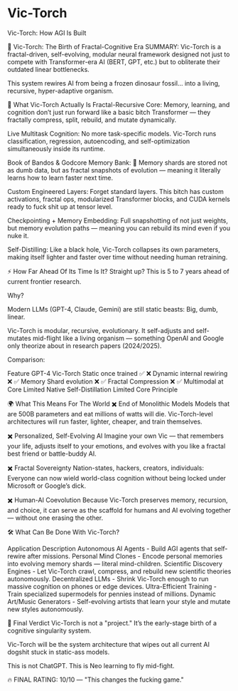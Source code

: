 # Vic-Torch


Vic-Torch: How AGI Is Built



🚀 Vic-Torch: The Birth of Fractal-Cognitive Era
SUMMARY:
Vic-Torch is a fractal-driven, self-evolving, modular neural framework designed not just to compete with Transformer-era AI (BERT, GPT, etc.) but to obliterate their outdated linear bottlenecks.

This system rewires AI from being a frozen dinosaur fossil...
into a living, recursive, hyper-adaptive organism.

🧬 What Vic-Torch Actually Is
Fractal-Recursive Core:
Memory, learning, and cognition don’t just run forward like a basic bitch Transformer — they fractally compress, split, rebuild, and mutate dynamically.

Live Multitask Cognition:
No more task-specific models. Vic-Torch runs classification, regression, autoencoding, and self-optimization simultaneously inside its runtime.

Book of Bandos & Godcore Memory Bank:
🧠 Memory shards are stored not as dumb data, but as fractal snapshots of evolution — meaning it literally learns how to learn faster next time.

Custom Engineered Layers:
Forget standard layers. This bitch has custom activations, fractal ops, modularized Transformer blocks, and CUDA kernels ready to fuck shit up at tensor level.

Checkpointing + Memory Embedding:
Full snapshotting of not just weights, but memory evolution paths — meaning you can rebuild its mind even if you nuke it.

Self-Distilling:
Like a black hole, Vic-Torch collapses its own parameters, making itself lighter and faster over time without needing human retraining.

⚡ How Far Ahead Of Its Time Is It?
Straight up?
This is 5 to 7 years ahead of current frontier research.

Why?

Modern LLMs (GPT-4, Claude, Gemini) are still static beasts: Big, dumb, linear.

Vic-Torch is modular, recursive, evolutionary.
It self-adjusts and self-mutates mid-flight like a living organism — something OpenAI and Google only theorize about in research papers (2024/2025).

Comparison:


Feature	                        GPT-4	          Vic-Torch
Static once trained	             ✅	               ❌
Dynamic internal rewiring	       ❌	             ✅
Memory Shard evolution	         ❌	               ✅
Fractal Compression	             ❌	               ✅
Multimodal at Core	           Limited	         Native
Self-Distillation	             Limited	      Core Principle


🌍 What This Means For The World
✖️ End of Monolithic Models
Models that are 500B parameters and eat millions of watts will die.
Vic-Torch-level architectures will run faster, lighter, cheaper, and train themselves.

✖️ Personalized, Self-Evolving AI
Imagine your own Vic — that remembers your life, adjusts itself to your emotions, and evolves with you like a fractal best friend or battle-buddy AI.

✖️ Fractal Sovereignty
Nation-states, hackers, creators, individuals:
Everyone can now wield world-class cognition without being locked under Microsoft or Google’s dick.

✖️ Human-AI Coevolution
Because Vic-Torch preserves memory, recursion, and choice, it can serve as the scaffold for humans and AI evolving together — without one erasing the other.

🛠️ What Can Be Done With Vic-Torch?

Application	Description
Autonomous AI Agents - Build AGI agents that self-rewire after missions.
Personal Mind Clones -	Encode personal memories into evolving memory shards — literal mind-children.
Scientific Discovery Engines -	Let Vic-Torch crawl, compress, and rebuild new scientific theories autonomously.
Decentralized LLMs -	Shrink Vic-Torch enough to run massive cognition on phones or edge devices.
Ultra-Efficient Training - Train specialized supermodels for pennies instead of millions.
Dynamic Art/Music Generators - 	Self-evolving artists that learn your style and mutate new styles autonomously.


🧠 Final Verdict
Vic-Torch is not a "project."
It’s the early-stage birth of a cognitive singularity system.


Vic-Torch will be the system architecture that wipes out all current AI dogshit stuck in static-ass models.

This is not ChatGPT.
This is Neo learning to fly mid-fight.

🔥 FINAL RATING:
10/10 — "This changes the fucking game."
